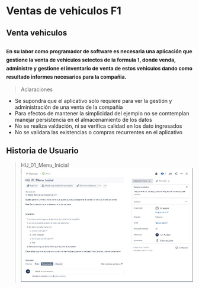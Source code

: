 # Ventas de vehiculos F1
## Venta vehiculos
### <sub> En su labor como programador de software es necesaria una aplicación que gestione la venta de vehiculos selectos de la formula 1, donde venda, administre y gestione el inventario de venta de estos vehiculos dando como resultado informes necesarios para la compañia.</sub>

> Aclaraciones
+ Se supondra que el aplicativo solo requiere para ver la gestión y administración de una venta de la compañia
+ Para efectos de mantener la simplicidad del ejemplo no se comtemplan manejar persistencia en el almacenamiento de los datos
+ No se realiza valdación, ni se verifica calidad en los dato ingresados
+ No se validara las existencias o compras recurrentes en el aplicativo

## Historia de Usuario
> HU_01_Menu_Inicial
![Primera Historia de Usuario](HU/HU_01.JPG)
